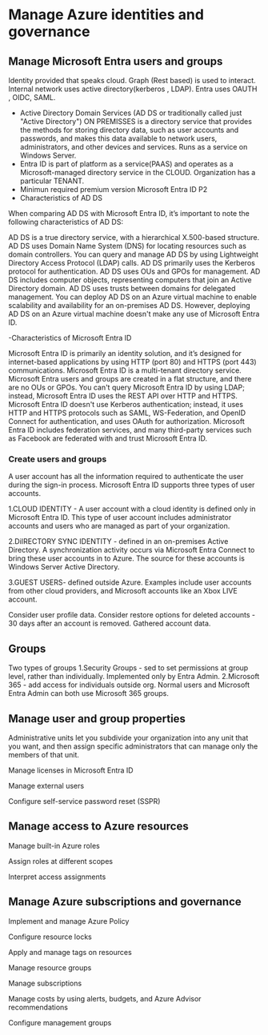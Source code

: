 # Manage Azure identities and governance

## Manage Microsoft Entra users and groups

Identity provided that speaks cloud. Graph (Rest based) is used to interact. Internal network uses active directory(kerberos , LDAP). Entra uses OAUTH , OIDC, SAML.

- Active Directory Domain Services (AD DS or traditionally called just "Active Directory") ON PREMISSES is a directory service that provides the methods for storing directory data, such as user accounts and passwords, and makes this data available to network users, administrators, and other devices and services. Runs as a service on Windows Server.
- Entra ID is part of platform as a service(PAAS) and operates as a Microsoft-managed directory service in the CLOUD.
Organization has a particular TENANT.
- Minimun required premium version Microsoft Entra ID P2
- Characteristics of AD DS

When comparing AD DS with Microsoft Entra ID, it’s important to note the following characteristics of AD DS:

AD DS is a true directory service, with a hierarchical X.500-based structure.
AD DS uses Domain Name System (DNS) for locating resources such as domain controllers.
You can query and manage AD DS by using Lightweight Directory Access Protocol (LDAP) calls.
AD DS primarily uses the Kerberos protocol for authentication.
AD DS uses OUs and GPOs for management.
AD DS includes computer objects, representing computers that join an Active Directory domain.
AD DS uses trusts between domains for delegated management.
You can deploy AD DS on an Azure virtual machine to enable scalability and availability for an on-premises AD DS. However, deploying AD DS on an Azure virtual machine doesn't make any use of Microsoft Entra ID.

-Characteristics of Microsoft Entra ID

Microsoft Entra ID is primarily an identity solution, and it’s designed for internet-based applications by using HTTP (port 80) and HTTPS (port 443) communications.
Microsoft Entra ID is a multi-tenant directory service.
Microsoft Entra users and groups are created in a flat structure, and there are no OUs or GPOs.
You can't query Microsoft Entra ID by using LDAP; instead, Microsoft Entra ID uses the REST API over HTTP and HTTPS.
Microsoft Entra ID doesn't use Kerberos authentication; instead, it uses HTTP and HTTPS protocols such as SAML, WS-Federation, and OpenID Connect for authentication, and uses OAuth for authorization.
Microsoft Entra ID includes federation services, and many third-party services such as Facebook are federated with and trust Microsoft Entra ID.

### Create users and groups

A user account has all the information required to authenticate the user during the sign-in process. Microsoft Entra ID supports three types of user accounts.

1.CLOUD IDENTITY - A user account with a cloud identity is defined only in Microsoft Entra ID. This type of user account includes administrator accounts and users who are managed as part of your organization.

2.DiIRECTORY SYNC IDENTITY - defined in an on-premises Active Directory. A synchronization activity occurs via Microsoft Entra Connect to bring these user accounts in to Azure. The source for these accounts is Windows Server Active Directory.

3.GUEST USERS- defined outside Azure. Examples include user accounts from other cloud providers, and Microsoft accounts like an Xbox LIVE account.

Consider user profile data.
Consider restore options for deleted accounts -  30 days after an account is removed.
Gathered account data.

## Groups

Two types of groups
1.Security Groups - sed to set permissions at group level, rather than individually. Implemented only by Entra Admin.
2.Microsoft 365 - add access for individuals outside org.
Normal users and Microsoft Entra Admin can both use Microsoft 365 groups.

## Manage user and group properties

Administrative units let you subdivide your organization into any unit that you want, and then assign specific administrators that can manage only the members of that unit.

Manage licenses in Microsoft Entra ID

Manage external users

Configure self-service password reset (SSPR)

## Manage access to Azure resources

Manage built-in Azure roles

Assign roles at different scopes

Interpret access assignments

## Manage Azure subscriptions and governance

Implement and manage Azure Policy

Configure resource locks

Apply and manage tags on resources

Manage resource groups

Manage subscriptions

Manage costs by using alerts, budgets, and Azure Advisor recommendations

Configure management groups
